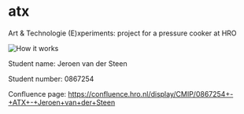 # atx
Art &amp; Technologie (E)xperiments: project for a pressure cooker at HRO

![How it works](https://github.com/JeroenSteen/atx/img/how_it_works.jpg)

Student name:
Jeroen van der Steen

Student number:
0867254

Confluence page:
https://confluence.hro.nl/display/CMIP/0867254+-+ATX+-+Jeroen+van+der+Steen
